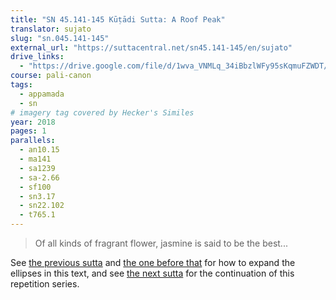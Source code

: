 ```yaml
---
title: "SN 45.141-145 Kūṭādi Sutta: A Roof Peak"
translator: sujato
slug: "sn.045.141-145"
external_url: "https://suttacentral.net/sn45.141-145/en/sujato"
drive_links:
  - "https://drive.google.com/file/d/1wva_VNMLq_34iBbzlWFy95sKqmuFZWDT/view?usp=drivesdk"
course: pali-canon
tags:
  - appamada
  - sn
# imagery tag covered by Hecker's Similes
year: 2018
pages: 1
parallels:
  - an10.15
  - ma141
  - sa1239
  - sa-2.66
  - sf100
  - sn3.17
  - sn22.102
  - t765.1
---
```


> Of all kinds of fragrant flower, jasmine is said to be the best...

See [the previous sutta](/content/canon/sn45.140) and [the one before that](/content/canon/sn45.139) for how to expand the ellipses in this text, and see [the next sutta](/content/canon/sn45.146-148) for the continuation of this repetition series.
